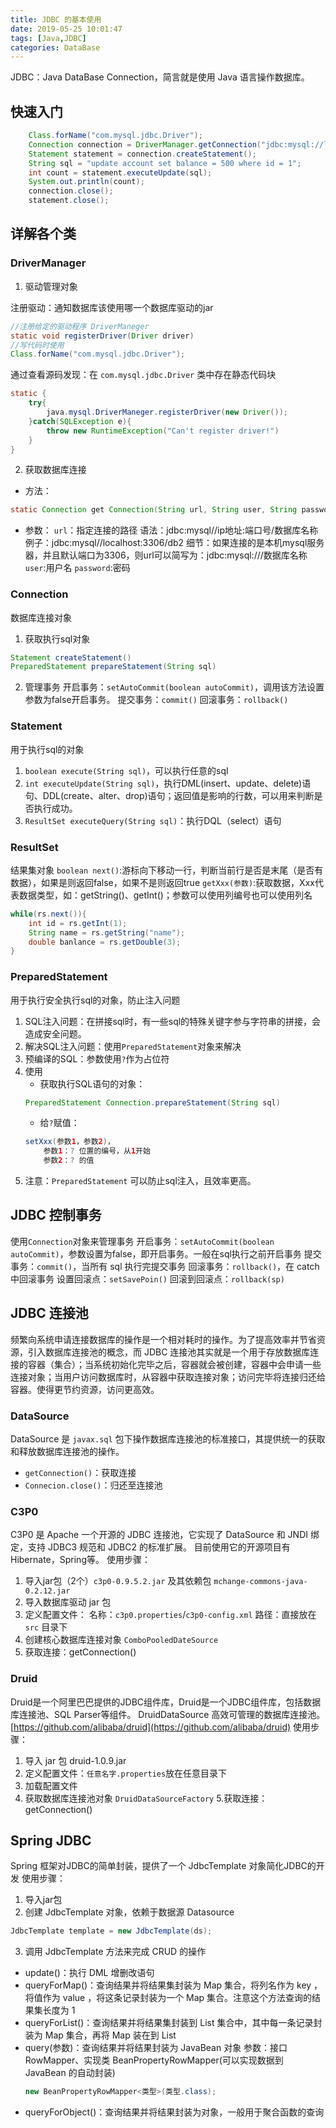 ```yaml
---
title: JDBC 的基本使用
date: 2019-05-25 10:01:47
tags: [Java,JDBC]
categories: DataBase
---
```


JDBC：Java DataBase Connection，简言就是使用 Java 语言操作数据库。

## 快速入门
```java
    Class.forName("com.mysql.jdbc.Driver");
    Connection connection = DriverManager.getConnection("jdbc:mysql://localhost:3306/db2", "root", "root");
    Statement statement = connection.createStatement();
    String sql = "update account set balance = 500 where id = 1";
    int count = statement.executeUpdate(sql);
    System.out.println(count);
    connection.close();
    statement.close();
```

## 详解各个类
### DriverManager 
1. 驱动管理对象

注册驱动：通知数据库该使用哪一个数据库驱动的jar
```java
//注册给定的驱动程序 DriverManeger
static void registerDriver(Driver driver)
//写代码时使用
Class.forName("com.mysql.jdbc.Driver");
```
通过查看源码发现：在 `com.mysql.jdbc.Driver` 类中存在静态代码块
```java
static {
    try{
        java.mysql.DriverManeger.registerDriver(new Driver());
    }catch(SQLException e){
        throw new RuntimeException("Can't register driver!")
    }
}
```
2. 获取数据库连接
- 方法：
```java
static Connection get Connection(String url, String user, String password)
```
- 参数：
`url`：指定连接的路径
        语法：jdbc:mysql//ip地址:端口号/数据库名称
        例子：jdbc:mysql//localhost:3306/db2
        细节：如果连接的是本机mysql服务器，并且默认端口为3306，则url可以简写为：jdbc:mysql:///数据库名称
`user`:用户名
`password`:密码

### Connection
数据库连接对象
1. 获取执行sql对象
```java
Statement createStatement()
PreparedStatement prepareStatement(String sql)
```
2. 管理事务
开启事务：`setAutoCommit(boolean autoCommit)`，调用该方法设置参数为false开启事务。
提交事务：`commit()`
回滚事务：`rollback()`

### Statement
用于执行sql的对象
1. `boolean execute(String sql)`，可以执行任意的sql
2. `int executeUpdate(String sql)`，执行DML(insert、update、delete)语句、DDL(create、alter、drop)语句；返回值是影响的行数，可以用来判断是否执行成功。
3. `ResultSet executeQuery(String sql)`：执行DQL（select）语句

### ResultSet
结果集对象
`boolean next()`:游标向下移动一行，判断当前行是否是末尾（是否有数据），如果是则返回false，如果不是则返回true
`getXxx(参数)`:获取数据，Xxx代表数据类型，如：getString()、getInt()；参数可以使用列编号也可以使用列名
```java
while(rs.next()){
    int id = rs.getInt(1);
    String name = rs.getString("name");
    double banlance = rs.getDouble(3);
}
```

### PreparedStatement
用于执行安全执行sql的对象，防止注入问题
1. SQL注入问题：在拼接sql时，有一些sql的特殊关键字参与字符串的拼接，会造成安全问题。
2. 解决SQL注入问题：使用`PreparedStatement`对象来解决
3. 预编译的SQL：参数使用`?`作为占位符
4. 使用
    - 获取执行SQL语句的对象： 
    ```java
    PreparedStatement Connection.prepareStatement(String sql)
    ```
    - 给`?`赋值：
    ```java
    setXxx(参数1，参数2)，
        参数1：? 位置的编号，从1开始
        参数2：? 的值
    ```
5. 注意：`PreparedStatement` 可以防止sql注入，且效率更高。

## JDBC 控制事务
使用`Connection`对象来管理事务
开启事务：`setAutoCommit(boolean autoCommit)`，参数设置为false，即开启事务。一般在sql执行之前开启事务
提交事务：`commit()`，当所有 sql 执行完提交事务
回滚事务：`rollback()`，在 catch 中回滚事务
设置回滚点：`setSavePoin()`
回滚到回滚点：`rollback(sp)`

## JDBC 连接池
频繁向系统申请连接数据库的操作是一个相对耗时的操作。为了提高效率并节省资源，引入数据库连接池的概念，而 JDBC 连接池其实就是一个用于存放数据库连接的容器（集合）；当系统初始化完毕之后，容器就会被创建，容器中会申请一些连接对象；当用户访问数据库时，从容器中获取连接对象；访问完毕将连接归还给容器。使得更节约资源，访问更高效。

### DataSource
 DataSource 是 `javax.sql` 包下操作数据库连接池的标准接口，其提供统一的获取和释放数据库连接池的操作。
 - `getConnection()`：获取连接
 - `Connecion.close()`：归还至连接池

### C3P0
C3P0 是 Apache 一个开源的 JDBC 连接池，它实现了 DataSource 和 JNDI 绑定，支持 JDBC3 规范和 JDBC2 的标准扩展。 目前使用它的开源项目有Hibernate，Spring等。
使用步骤：
1. 导入jar包（2个）`c3p0-0.9.5.2.jar` 及其依赖包 `mchange-commons-java-0.2.12.jar`
2. 导入数据库驱动 jar 包
3. 定义配置文件：
    名称：`c3p0.properties`/`c3p0-config.xml`
    路径：直接放在 `src` 目录下
4. 创建核心数据库连接对象 `ComboPooledDateSource`
5. 获取连接：getConnection()

### Druid
Druid是一个阿里巴巴提供的JDBC组件库，Druid是一个JDBC组件库，包括数据库连接池、SQL Parser等组件。 DruidDataSource 高效可管理的数据库连接池。
[https://github.com/alibaba/druid](https://github.com/alibaba/druid)
使用步骤：
1. 导入 jar 包 druid-1.0.9.jar
2. 定义配置文件：`任意名字.properties`放在任意目录下
3. 加载配置文件
4. 获取数据库连接池对象 `DruidDataSourceFactory`
5.获取连接：getConnection()

## Spring JDBC
Spring 框架对JDBC的简单封装，提供了一个 JdbcTemplate 对象简化JDBC的开发
使用步骤：
1. 导入jar包
2. 创建 JdbcTemplate 对象，依赖于数据源 Datasource
```java
JdbcTemplate template = new JdbcTemplate(ds);
```
3. 调用 JdbcTemplate 方法来完成 CRUD 的操作
- update()：执行 DML 增删改语句
- queryForMap()：查询结果并将结果集封装为 Map 集合，将列名作为 key ，将值作为 value ，将这条记录封装为一个 Map 集合。注意这个方法查询的结果集长度为 1
- queryForList()：查询结果并将结果集封装到 List 集合中，其中每一条记录封装为 Map 集合，再将 Map 装在到 List
- query(参数)：查询结果并将结果封装为 JavaBean 对象
    参数：接口 RowMapper、实现类 BeanPropertyRowMapper(可以实现数据到 JavaBean 的自动封装)
    ```java
    new BeanPropertyRowMapper<类型>(类型.class);
    ```
- queryForObject()：查询结果并将结果封装为对象，一般用于聚合函数的查询